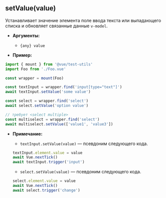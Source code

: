 ## setValue(value)

Устанавливает значение элемента поле ввода текста или выпадающего списка и обновляет связанные данные `v-model`.

- **Аргументы:**

  - `{any} value`

- **Пример:**

```js
import { mount } from '@vue/test-utils'
import Foo from './Foo.vue'

const wrapper = mount(Foo)

const textInput = wrapper.find('input[type="text"]')
await textInput.setValue('some value')

const select = wrapper.find('select')
await select.setValue('option value')

// требует <select multiple>
const multiselect = wrapper.find('select')
await multiselect.setValue(['value1', 'value3'])
```

- **Примечание:**

  - `textInput.setValue(value)` — псевдоним следующего кода.

  ```js
  textInput.element.value = value
  await Vue.nextTick()
  await textInput.trigger('input')
  ```

  - `select.setValue(value)` — псевдоним следующего кода.

  ```js
  select.element.value = value
  await Vue.nextTick()
  await select.trigger('change')
  ```
